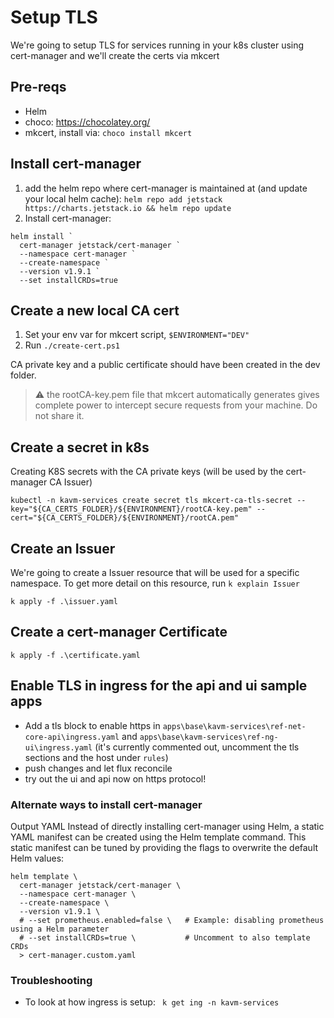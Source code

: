 # Setup TLS

We're going to setup TLS for services running in your k8s cluster using cert-manager and we'll create the certs via mkcert

## Pre-reqs

* Helm
* choco: https://chocolatey.org/
* mkcert, install via: `choco install mkcert` 

## Install cert-manager

1. add the helm repo where cert-manager is maintained at (and update your local helm cache): `helm repo add jetstack https://charts.jetstack.io && helm repo update`
2. Install cert-manager:
   
```
helm install `
  cert-manager jetstack/cert-manager `
  --namespace cert-manager `
  --create-namespace `
  --version v1.9.1 `
  --set installCRDs=true
```

## Create a new local CA cert

1. Set your env var for mkcert script, `$ENVIRONMENT="DEV"`
2. Run `./create-cert.ps1`

CA private key and a public certificate should have been created in the dev folder.

> :warning: the rootCA-key.pem file that mkcert automatically generates gives complete power to intercept secure requests from your machine. Do not share it.

## Create a secret in k8s

Creating K8S secrets with the CA private keys (will be used by the cert-manager CA Issuer)



```
kubectl -n kavm-services create secret tls mkcert-ca-tls-secret --key="${CA_CERTS_FOLDER}/${ENVIRONMENT}/rootCA-key.pem" --cert="${CA_CERTS_FOLDER}/${ENVIRONMENT}/rootCA.pem"
```

## Create an Issuer

We're going to create a Issuer resource that will be used for a specific namespace. To get more detail on this resource, run `k explain Issuer`

`k apply -f .\issuer.yaml`


## Create a cert-manager Certificate

`k apply -f .\certificate.yaml`

## Enable TLS in ingress for the api and ui sample apps

- Add a tls block to enable https in  `apps\base\kavm-services\ref-net-core-api\ingress.yaml` and `apps\base\kavm-services\ref-ng-ui\ingress.yaml` (it's currently commented out, uncomment the tls sections and the host under `rules`)
- push changes and let flux reconcile
- try out the ui and api now on https protocol!



### Alternate ways to install cert-manager

Output YAML
Instead of directly installing cert-manager using Helm, a static YAML manifest can be created using the Helm template command. This static manifest can be tuned by providing the flags to overwrite the default Helm values:

```
helm template \
  cert-manager jetstack/cert-manager \
  --namespace cert-manager \
  --create-namespace \
  --version v1.9.1 \
  # --set prometheus.enabled=false \   # Example: disabling prometheus using a Helm parameter
  # --set installCRDs=true \           # Uncomment to also template CRDs
  > cert-manager.custom.yaml
```


### Troubleshooting

- To look at how ingress is setup: ` k get ing -n kavm-services`
